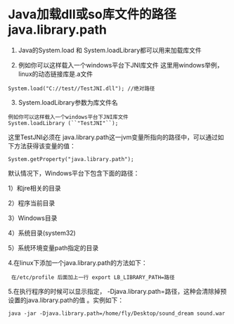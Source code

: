 # Java加载dll或so库文件的路径 java.library.path

 

1. Java的System.load 和 System.loadLibrary都可以用来加载库文件

2. 例如你可以这样载入一个windows平台下JNI库文件
这里用windows举例，linux的动态链接库是.a文件
```
System.load("C://test//TestJNI.dll"); //绝对路径
```

3. System.loadLibrary参数为库文件名

```
例如你可以这样载入一个windows平台下JNI库文件
System.loadLibrary (``"TestJNI"``);
```

这里TestJNI必须在 java.library.path这一jvm变量所指向的路径中，可以通过如下方法获得该变量的值：

```
System.getProperty("java.library.path");
```

默认情况下，Windows平台下包含下面的路径：

 1）和jre相关的目录

 2）程序当前目录

 3）Windows目录

 4）系统目录(system32)

 5）系统环境变量path指定的目录

 

4.在linux下添加一个java.library.path的方法如下：

```
 在/etc/profile 后面加上一行 export LB_LIBRARY_PATH=路径
```

5.在执行程序的时候可以显示指定， -Djava.library.path=路径，这种会清除掉预设置的java.library.path的值 。实例如下：

```
java -jar -Djava.library.path=/home/fly/Desktop/sound_dream sound.war
```

 